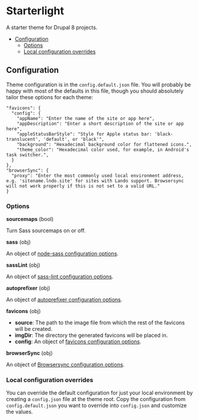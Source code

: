 # Starterlight

A starter theme for Drupal 8 projects.

- [Configuration](#configuration)
   - [Options](#options)
   - [Local configuration overrides](#local-configuration-overrides)

## Configuration
Theme configuration is in the `config.default.json` file. You will probably be happy with most of the defaults in this file, though you should absolutely tailor these options for each theme:

```
"favicons": {
  "config": {
    "appName": "Enter the name of the site or app here",
    "appDescription": "Enter a short description of the site or app here",
    "appleStatusBarStyle": "Style for Apple status bar: 'black-translucent', 'default', or 'black'",
    "background": "Hexadecimal background color for flattened icons.",
    "theme_color": "Hexadecimal color used, for example, in Android's task switcher.",
  }
},
"browserSync": {
  "proxy": "Enter the most commonly used local environment address, e.g. 'sitename.lndo.site' for sites with Lando support. Browsersync will not work properly if this is not set to a valid URL."
}
```

### Options
**sourcemaps** (bool)

Turn Sass sourcemaps on or off.

**sass** (obj)

An object of [node-sass configuration options](https://github.com/sass/node-sass#options).

**sassLint** (obj)

An object of [sass-lint configuration options](https://github.com/sasstools/sass-lint#configuring).

**autoprefixer** (obj)

An object of [autoprefixer configuration options](https://github.com/postcss/autoprefixer#options).

**favicons** (obj)

- **source**: The path to the image file from which the rest of the favicons will be created.
- **imgDir**: The directory the generated favicons will be placed in.
- **config**: An object of [favicons configuration options](https://github.com/itgalaxy/favicons#usage).

**browserSync** (obj)

An object of [Browsersync configuration options](https://www.browsersync.io/docs/options).

### Local configuration overrides
You can override the default configuration for just your local environment by creating a `config.json` file at the theme root. Copy the configuration from `config.default.json` you want to override into `config.json` and customize the values.
